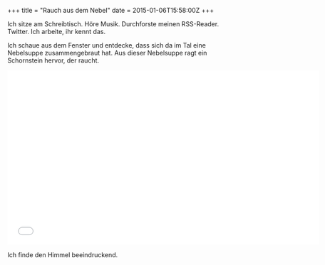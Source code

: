 +++
title = "Rauch aus dem Nebel"
date = 2015-01-06T15:58:00Z
+++

Ich sitze am Schreibtisch. Höre Musik. Durchforste meinen RSS-Reader. Twitter. Ich arbeite, ihr kennt das.

Ich schaue aus dem Fenster und entdecke, dass sich da im Tal eine Nebelsuppe zusammengebraut hat. Aus dieser Nebelsuppe ragt ein Schornstein hervor, der raucht.

<iframe src="//player.vimeo.com/video/116065643?byline=0&amp;portrait=0" width="700" height="393" frameborder="0" webkitallowfullscreen mozallowfullscreen allowfullscreen></iframe>

Ich finde den  Himmel beeindruckend.
